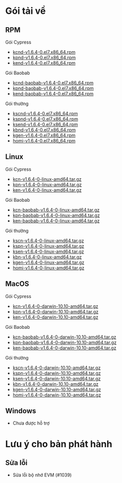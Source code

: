 # Gói tải về <a id="package-downloads"></a>

## RPM <a id="rpm"></a>

Gói Cypress
- [kcnd-v1.6.4-0.el7.x86_64.rpm](https://packages.klaytn.net/klaytn/v1.6.4/kcnd-v1.6.4-0.el7.x86_64.rpm)
- [kpnd-v1.6.4-0.el7.x86_64.rpm](https://packages.klaytn.net/klaytn/v1.6.4/kpnd-v1.6.4-0.el7.x86_64.rpm)
- [kend-v1.6.4-0.el7.x86_64.rpm](https://packages.klaytn.net/klaytn/v1.6.4/kend-v1.6.4-0.el7.x86_64.rpm)

Gói Baobab
- [kcnd-baobab-v1.6.4-0.el7.x86_64.rpm](https://packages.klaytn.net/klaytn/v1.6.4/kcnd-baobab-v1.6.4-0.el7.x86_64.rpm)
- [kpnd-baobab-v1.6.4-0.el7.x86_64.rpm](https://packages.klaytn.net/klaytn/v1.6.4/kpnd-baobab-v1.6.4-0.el7.x86_64.rpm)
- [kend-baobab-v1.6.4-0.el7.x86_64.rpm](https://packages.klaytn.net/klaytn/v1.6.4/kend-baobab-v1.6.4-0.el7.x86_64.rpm)

Gói thường
- [kscnd-v1.6.4-0.el7.x86_64.rpm](https://packages.klaytn.net/klaytn/v1.6.4/kscnd-v1.6.4-0.el7.x86_64.rpm)
- [kspnd-v1.6.4-0.el7.x86_64.rpm](https://packages.klaytn.net/klaytn/v1.6.4/kspnd-v1.6.4-0.el7.x86_64.rpm)
- [ksend-v1.6.4-0.el7.x86_64.rpm](https://packages.klaytn.net/klaytn/v1.6.4/ksend-v1.6.4-0.el7.x86_64.rpm)
- [kbnd-v1.6.4-0.el7.x86_64.rpm](https://packages.klaytn.net/klaytn/v1.6.4/kbnd-v1.6.4-0.el7.x86_64.rpm)
- [kgen-v1.6.4-0.el7.x86_64.rpm](https://packages.klaytn.net/klaytn/v1.6.4/kgen-v1.6.4-0.el7.x86_64.rpm)
- [homi-v1.6.4-0.el7.x86_64.rpm](https://packages.klaytn.net/klaytn/v1.6.4/homi-v1.6.4-0.el7.x86_64.rpm)

## Linux <a id="linux"></a>

Gói Cypress
- [kcn-v1.6.4-0-linux-amd64.tar.gz](https://packages.klaytn.net/klaytn/v1.6.4/kcn-v1.6.4-0-linux-amd64.tar.gz)
- [kpn-v1.6.4-0-linux-amd64.tar.gz](https://packages.klaytn.net/klaytn/v1.6.4/kpn-v1.6.4-0-linux-amd64.tar.gz)
- [ken-v1.6.4-0-linux-amd64.tar.gz](https://packages.klaytn.net/klaytn/v1.6.4/ken-v1.6.4-0-linux-amd64.tar.gz)

Gói Baobab
- [kcn-baobab-v1.6.4-0-linux-amd64.tar.gz](https://packages.klaytn.net/klaytn/v1.6.4/kcn-baobab-v1.6.4-0-linux-amd64.tar.gz)
- [kpn-baobab-v1.6.4-0-linux-amd64.tar.gz](https://packages.klaytn.net/klaytn/v1.6.4/kpn-baobab-v1.6.4-0-linux-amd64.tar.gz)
- [ken-baobab-v1.6.4-0-linux-amd64.tar.gz](https://packages.klaytn.net/klaytn/v1.6.4/ken-baobab-v1.6.4-0-linux-amd64.tar.gz)

Gói thường
- [kscn-v1.6.4-0-linux-amd64.tar.gz](https://packages.klaytn.net/klaytn/v1.6.4/kscn-v1.6.4-0-linux-amd64.tar.gz)
- [kspn-v1.6.4-0-linux-amd64.tar.gz](https://packages.klaytn.net/klaytn/v1.6.4/kspn-v1.6.4-0-linux-amd64.tar.gz)
- [ksen-v1.6.4-0-linux-amd64.tar.gz](https://packages.klaytn.net/klaytn/v1.6.4/ksen-v1.6.4-0-linux-amd64.tar.gz)
- [kbn-v1.6.4-0-linux-amd64.tar.gz](https://packages.klaytn.net/klaytn/v1.6.4/kbn-v1.6.4-0-linux-amd64.tar.gz)
- [kgen-v1.6.4-0-linux-amd64.tar.gz](https://packages.klaytn.net/klaytn/v1.6.4/kgen-v1.6.4-0-linux-amd64.tar.gz)
- [homi-v1.6.4-0-linux-amd64.tar.gz](https://packages.klaytn.net/klaytn/v1.6.4/homi-v1.6.4-0-linux-amd64.tar.gz)

## MacOS <a id="macos"></a>

Gói Cypress
- [kcn-v1.6.4-0-darwin-10.10-amd64.tar.gz](https://packages.klaytn.net/klaytn/v1.6.4/kcn-v1.6.4-0-darwin-10.10-amd64.tar.gz)
- [kpn-v1.6.4-0-darwin-10.10-amd64.tar.gz](https://packages.klaytn.net/klaytn/v1.6.4/kpn-v1.6.4-0-darwin-10.10-amd64.tar.gz)
- [ken-v1.6.4-0-darwin-10.10-amd64.tar.gz](https://packages.klaytn.net/klaytn/v1.6.4/ken-v1.6.4-0-darwin-10.10-amd64.tar.gz)

Gói Baobab
- [kcn-baobab-v1.6.4-0-darwin-10.10-amd64.tar.gz](https://packages.klaytn.net/klaytn/v1.6.4/kcn-baobab-v1.6.4-0-darwin-10.10-amd64.tar.gz)
- [kpn-baobab-v1.6.4-0-darwin-10.10-amd64.tar.gz](https://packages.klaytn.net/klaytn/v1.6.4/kpn-baobab-v1.6.4-0-darwin-10.10-amd64.tar.gz)
- [ken-baobab-v1.6.4-0-darwin-10.10-amd64.tar.gz](https://packages.klaytn.net/klaytn/v1.6.4/ken-baobab-v1.6.4-0-darwin-10.10-amd64.tar.gz)

Gói thường
- [kscn-v1.6.4-0-darwin-10.10-amd64.tar.gz](https://packages.klaytn.net/klaytn/v1.6.4/kscn-v1.6.4-0-darwin-10.10-amd64.tar.gz)
- [kspn-v1.6.4-0-darwin-10.10-amd64.tar.gz](https://packages.klaytn.net/klaytn/v1.6.4/kspn-v1.6.4-0-darwin-10.10-amd64.tar.gz)
- [ksen-v1.6.4-0-darwin-10.10-amd64.tar.gz](https://packages.klaytn.net/klaytn/v1.6.4/ksen-v1.6.4-0-darwin-10.10-amd64.tar.gz)
- [kbn-v1.6.4-0-darwin-10.10-amd64.tar.gz](https://packages.klaytn.net/klaytn/v1.6.4/kbn-v1.6.4-0-darwin-10.10-amd64.tar.gz)
- [kgen-v1.6.4-0-darwin-10.10-amd64.tar.gz](https://packages.klaytn.net/klaytn/v1.6.4/kgen-v1.6.4-0-darwin-10.10-amd64.tar.gz)
- [homi-v1.6.4-0-darwin-10.10-amd64.tar.gz](https://packages.klaytn.net/klaytn/v1.6.4/homi-v1.6.4-0-darwin-10.10-amd64.tar.gz)

## Windows <a id="windows"></a>

- Chưa được hỗ trợ

# Lưu ý cho bản phát hành <a id="release-notes"></a>

## Sửa lỗi
- Sửa lỗi bộ nhớ EVM (#1039)